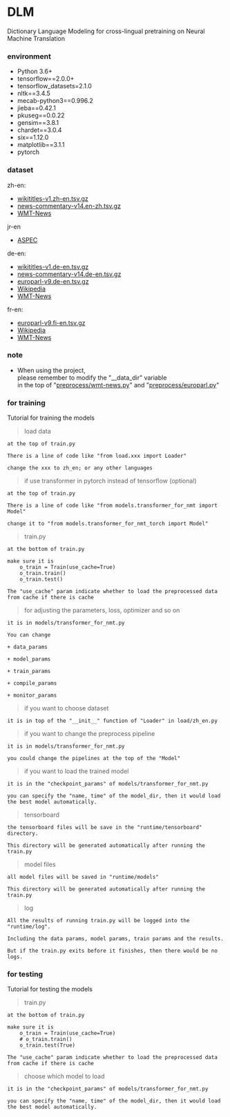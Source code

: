 # DLM
Dictionary Language Modeling for cross-lingual pretraining on Neural Machine Translation

### environment

- Python 3.6+
- tensorflow==2.0.0+
- tensorflow_datasets=2.1.0
- nltk==3.4.5
- mecab-python3==0.996.2	
- jieba==0.42.1
- pkuseg==0.0.22
- gensim==3.8.1
- chardet==3.0.4
- six==1.12.0
- matplotlib==3.1.1
- pytorch

### dataset

zh-en:
- [wikititles-v1.zh-en.tsv.gz](http://data.statmt.org/wikititles/v1/wikititles-v1.zh-en.tsv.gz)
- [news-commentary-v14.en-zh.tsv.gz](http://data.statmt.org/news-commentary/v14/training/news-commentary-v14.en-zh.tsv.gz)
- [WMT-News](http://opus.nlpl.eu/download.php?f=WMT-News/v2019/moses/en-zh.txt.zip)

jr-en
- [ASPEC](http://orchid.kuee.kyoto-u.ac.jp/ASPEC/)

de-en:
- [wikititles-v1.de-en.tsv.gz](http://data.statmt.org/wikititles/v1/wikititles-v1.de-en.tsv.gz)
- [news-commentary-v14.de-en.tsv.gz](http://data.statmt.org/news-commentary/v14/training/news-commentary-v14.de-en.tsv.gz)
- [europarl-v9.de-en.tsv.gz](http://www.statmt.org/europarl/v9/training/europarl-v9.de-en.tsv.gz)
- [Wikipedia](http://opus.nlpl.eu/download.php?f=Wikipedia/v1.0/moses/de-en.txt.zip)
- [WMT-News](http://opus.nlpl.eu/download.php?f=WMT-News/v2019/moses/de-en.txt.zip)

fr-en:
- [europarl-v9.fi-en.tsv.gz](http://www.statmt.org/europarl/v9/training/europarl-v9.fi-en.tsv.gz)
- [Wikipedia](http://opus.nlpl.eu/download.php?f=Wikipedia/v1.0/tmx/en-fr.tmx.gz)
- [WMT-News](http://opus.nlpl.eu/download.php?f=WMT-News/v2019/moses/en-fr.txt.zip)

### note

- When using the project, <br>
  please remember to modify the "__data_dir" variable <br> 
  in the top of "[preprocess/wmt-news.py](preprocess/wmt-news.py)" and "[preprocess/europarl.py](preprocess/europarl.py)"

### for training

Tutorial for training the models

> load data

    at the top of train.py
    
    There is a line of code like "from load.xxx import Loader"
    
    change the xxx to zh_en; or any other languages

> if use transformer in pytorch instead of tensorflow (optional)

    at the top of train.py
    
    There is a line of code like "from models.transformer_for_nmt import Model"
    
    change it to "from models.transformer_for_nmt_torch import Model"
    
> train.py

    at the bottom of train.py
    
    make sure it is 
        o_train = Train(use_cache=True)
        o_train.train()
        o_train.test()

    The "use_cache" param indicate whether to load the preprocessed data from cache if there is cache

> for adjusting the parameters, loss, optimizer and so on

    it is in models/transformer_for_nmt.py
    
    You can change
        
    + data_params
    
    + model_params
    
    + train_params
    
    + compile_params
    
    + monitor_params

> if you want to choose dataset

    it is in top of the "__init__" function of "Loader" in load/zh_en.py

> if you want to change the preprocess pipeline

    it is in models/transformer_for_nmt.py

    you could change the pipelines at the top of the "Model"

> if you want to load the trained model

    it is in the "checkpoint_params" of models/transformer_for_nmt.py

    you can specify the "name, time" of the model_dir, then it would load the best model automatically.

> tensorboard

    the tensorboard files will be save in the "runtime/tensorboard" directory.
    
    This directory will be generated automatically after running the train.py

> model files

    all model files will be saved in "runtime/models"
    
    This directory will be generated automatically after running the train.py

> log

    All the results of running train.py will be logged into the "runtime/log".
    
    Including the data params, model params, train params and the results.
    
    But if the train.py exits before it finishes, then there would be no logs.

### for testing

Tutorial for testing the models

> train.py

    at the bottom of train.py
    
    make sure it is 
        o_train = Train(use_cache=True)
        # o_train.train()
        o_train.test(True)

    The "use_cache" param indicate whether to load the preprocessed data from cache if there is cache

> choose which model to load

    it is in the "checkpoint_params" of models/transformer_for_nmt.py

    you can specify the "name, time" of the model_dir, then it would load the best model automatically.
